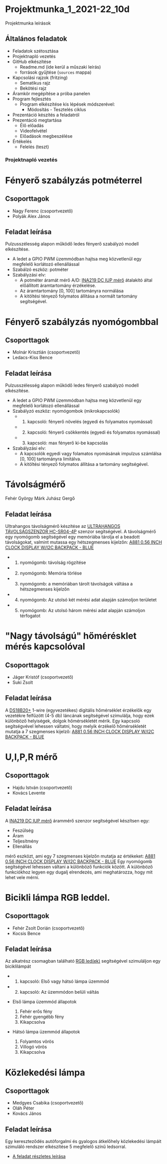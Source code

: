 # Projektmunka_1_2021-22_10d
Projektmunka leírások
## Általános feladatok
- Feladatok szétosztása
- Projektnapló vezetés
- GitHub elkészítése
    - Readme.md (ide kerül a műszaki leírás)
    - források gyűjtése (`sources` mappa)
- Kapcsolási rajzok (fritzing)
    - Sematikus rajz
    - Bekötési rajz
- Áramkör megépítése a próba panelen
- Program fejlesztés
    - Program elkészítése kis lépések módszerével:
        - Módosítás - Tesztelés ciklus
- Prezentáció készítés a feladatról
- Prezentáció megtartása
    - Élő előadás
    - Videofelvétel
    - Előadások megbeszélése
- Értékelés
    - Felelés (teszt)    


### Projektnapló vezetés

### 

# Fényerő szabályzás potméterrel
## Csoporttagok
- Nagy Ferenc (csoportvezető)
- Polyák Alex János
## Feladat leírása
Pulzusszélesség alapon működő ledes fényerő szabályzó modell elkészítése.
- A ledet a GPIO PWM üzemmódban hajtsa meg közvetlenül egy megfelelő korlátozó ellenállással
- Szabálzó eszköz: potméter
- Szabályzási elv: 
    - A potméter áramát mérő A/D: [INA219 DC IUP mérő](https://malnapc.hu/a904-ina219-high-side-dc-current-sensor-aram-szenzor) átalakító által előállított áramtartomány érzékelése.
    - Az áramtartomány [0, 100] tartományra normálása
    - A kitöltési tényező folymatos állítása a normált tartomány segítségével.

# Fényerő szabályzás nyomógombbal
## Csoporttagok
- Molnár Krisztián (csoportvezető)
- Ledacs-Kiss Bence
## Feladat leírása
Pulzusszélesség alapon működő ledes fényerő szabályzó modell elkészítése.
- A ledet a GPIO PWM üzemmódban hajtsa meg közvetlenül egy megfelelő korlátozó ellenállással
- Szabályzó eszköz: nyomógombok (mikrokapcsolók)
    - 1. kapcsoló: fényerő növelés (egyedi és folyamatos nyomással)
    - 2. kapcsoló: fényerő csökkentés (egyedi és folyamatos nyomással)
    - 3. kapcsoló: max fényerő ki-be kapcsolás
- Szabályzási elv: 
    - A kapcsolók egyedi vagy folamatos nyomásának impulzus számlálsa [0, 100] tartományra limitálva.
    - A kitöltési tényező folymatos állítása a tartomány segítségével.

# Távolságmérő
Fehér György Márk
Juhász Gergő

## Feladat leírása

Ultrahangos távolságmérő készítése az [ULTRAHANGOS TÁVOLSÁGSZENZOR HC-SR04-4P](https://malnapc.hu/ultrahangos-tavolsagszenzor-hc-sr04-4p) szenzor segítségével.
A távolságmérő egy nyomógomb segítségével egy memóriába tárolja el a beadott távolságokat, valmint mutassa egy hétszegmenses kijelzőn: [A881 0.56 INCH CLOCK DISPLAY W/I2C BACKPACK - BLUE](https://malnapc.hu/a881-0-56-inch-clock-display-wi2c-backpack-blue)
- 1. nyomógomb: távolság rögzítése
- 2. nyomógomb: Memória törlése
- 3. nyomógomb: a memóriában tárolt távolságok váltása a hétszegmenses kijelzőn
- 4. nyomógomb: Az utolsó két mérési adat alapján számoljon területet
- 5. nyomógomb: Az utolsó három mérési adat alapján számoljon térfogatot

# "Nagy távolságú" hőmérésklet mérés kapcsolóval
## Csoporttagok
- Jáger Kristóf (csoportvezető)
- Suki Zsolt
## Feladat leírása
A [DS18B20+](https://malnapc.hu/ds18b20) 1-wire (egyvezetékes) digitális hőmérséklet érzékelők egy vezetékre felfűzött (4-5 db) láncának segítségével szimulálja, hogy ezek különböző helyiségek, dolgok hőmérsékletét mérik.
Egy kapcsoló segítségvével lehessen váltatni, hogy melyik érzékelő hőmérsékletét mutatja a 7 szegmenses kijelző: [A881 0.56 INCH CLOCK DISPLAY W/I2C BACKPACK - BLUE](https://malnapc.hu/a881-0-56-inch-clock-display-wi2c-backpack-blue)

# U,I,P,R mérő
## Csoporttagok
- Hajdu István (csoportvezető)
- Kovács Levente
## Feladat leírása
A [INA219 DC IUP mérő](https://malnapc.hu/a904-ina219-high-side-dc-current-sensor-aram-szenzor) árammérő szenzor segítségével készítsen egy:
- Feszülség
- Áram
- Teljesítmény
- Ellenállás

mérő eszközt, ami egy 7 szegmenses kijelzőn mutatja az értékeket: [A881 0.56 INCH CLOCK DISPLAY W/I2C BACKPACK - BLUE](https://malnapc.hu/a881-0-56-inch-clock-display-wi2c-backpack-blue)
Egy nyomógomb segítségével lehessen váltani a különböző funkciók között.
A különböző funkciókhoz legyen egy dugalj elrendezés, ami meghatározza, hogy mit lehet vele mérni.

# Bicikli lámpa RGB leddel.
## Csoporttagok
- Fehér Zsolt Dorián (csoportvezető)
- Kocsis Bence
## Feladat leírása
Az alkatrész csomagban található [RGB led(ek)](https://www.hestore.hu/prod_10037597.html) segítségével szimuláljon egy biciklilámpát
- 1. kapcsoló: Első vagy hátsó lámpa üzemmód
- 2. kapcsoló: Az üzemmódon belüli váltás

- Első lámpa üzemmód állapotok
    1. Fehér erős fény
    2. Fehér gyengébb fény
    3. Kikapcsolva
- Hátsó lámpa üzemmód állapotok
    1. Folyamtos vörös
    2. Villogó vörös
    3. Kikapcsolva 

# Közlekedési lámpa
## Csoporttagok
- Medgyes Csabika (csoportvezető)
- Oláh Péter
- Kovács János
## Feladat leírása
Egy kereszteződés autóforgalmi és gyalogos átkelőhely közlekedési lámpáit szimuláló rendszer elkészítése 5 megfelelő színű ledsorral.
- [A feladat részletes leírása](http://labtoll.hu/raspberry/algoritmus.html#algoritmus)


